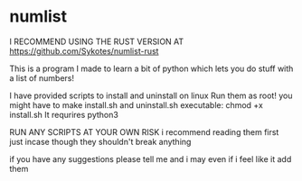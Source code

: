 # numlist
I RECOMMEND USING THE RUST VERSION AT https://github.com/Sykotes/numlist-rust

This is a program I made to learn a bit of python which lets you do stuff with a list of numbers!

I have provided scripts to install and uninstall on linux 
Run them as root!
you might have to make install.sh and uninstall.sh executable: chmod +x install.sh
It requrires python3 

RUN ANY SCRIPTS AT YOUR OWN RISK i recommend reading them first just incase though they shouldn't break anything 


if you have any suggestions please tell me and i may even if i feel like it add them
